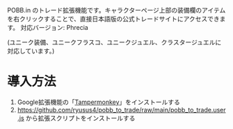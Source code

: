 POBB.in のトレード拡張機能です。キャラクターページ上部の装備欄のアイテムを右クリックすることで、直接日本語版の公式トレードサイトにアクセスできます。
対応バージョン: Phrecia

(ユニーク装備、ユニークフラスコ、ユニークジュエル、クラスタージュエルに対応しています。)

# 導入方法
1. Google拡張機能の「[Tampermonkey](https://chromewebstore.google.com/detail/tampermonkey/dhdgffkkebhmkfjojejmpbldmpobfkfo?hl=ja)」をインストールする
2. https://github.com/ryusus4/pobb_to_trade/raw/main/pobb_to_trade.user.js から拡張スクリプトをインストールする
